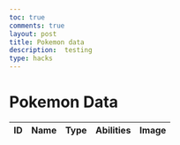```yaml
---
toc: true
comments: true
layout: post
title: Pokemon data
description:  testing
type: hacks
---
```


<html lang="en">
<head>
    <meta charset="UTF-8">
    <meta name="viewport" content="width=device-width, initial-scale=1.0">
    <title>Pokemon Data Table</title>
    <script src="https://code.jquery.com/jquery-3.6.0.min.js"></script>
    <style> 
        /* Add your CSS styles for the table here */
    </style>
</head>
<body>
    <h1>Pokemon Data</h1>
    <table id="pokemonTable">
        <thead>
            <tr>
                <th>ID</th>
                <th id="nameHeader">Name</th>
                <th>Type</th>
                <th>Abilities</th>
                <th>Image</th>
            </tr>
        </thead>
        <tbody>
            <!-- Pokemon data will be inserted here -->
        </tbody>
    </table>
    <script>
        $(document).ready(function () {
            // URL to the Pokemon API (you may need to adjust the URL)
            var apiUrl = "https://pokeapi.co/api/v2/pokemon?limit=151";
            // Function to fetch and populate the table with Pokemon data
            function fetchPokemonData() {
                $.get(apiUrl, function (data) {
                    // Loop through the results and populate the table
                    $.each(data.results, function (index, pokemon) {
                        $.get(pokemon.url, function (pokemonData) {
                            var abilities = pokemonData.abilities.map(function (ability) {
                                return ability.ability.name;
                            }).join(", ");
                            var types = pokemonData.types.map(function (type) {
                                return type.type.name;
                            }).join(", ");
                            var newRow = "<tr>" +
                                "<td>" + pokemonData.id + "</td>" +
                                "<td>" + pokemonData.name + "</td>" +
                                "<td>" + types + "</td>" +
                                "<td>" + abilities + "</td>" +
                                "<td><img src='" + pokemonData.sprites.front_default + "' alt='" + pokemonData.name + "'></td>" +
                                "</tr>";
                            $("#pokemonTable tbody").append(newRow);
                        });
                    });
                });
            }
            // Call the fetchPokemonData function to populate the table
            fetchPokemonData();
        });
    </script>
    <script>
        $(document).ready(function () {
            $("#nameHeader").click(function () {
                sortTableByName();
            });
        });
        function sortTableByName() {
            var table, rows, switching, i, x, y, shouldSwitch;
            table = document.getElementById("pokemonTable");
            switching = true;
            while (switching) {
                switching = false;
                rows = table.getElementsByTagName("tr");
                for (i = 1; i < rows.length - 1; i++) {
                    shouldSwitch = false;
                    x = rows[i].getElementsByTagName("td")[1]; // Use index 1 for Name column
                    y = rows[i + 1].getElementsByTagName("td")[1]; // Use index 1 for Name column
                    if (x.innerHTML.toLowerCase() > y.innerHTML.toLowerCase()) {
                        shouldSwitch = true;
                        break;
                    }
                }
                if (shouldSwitch) {
                    rows[i].parentNode.insertBefore(rows[i + 1], rows[i]);
                    switching = true;
                }
            }
        }
    </script>
</body>
</html>